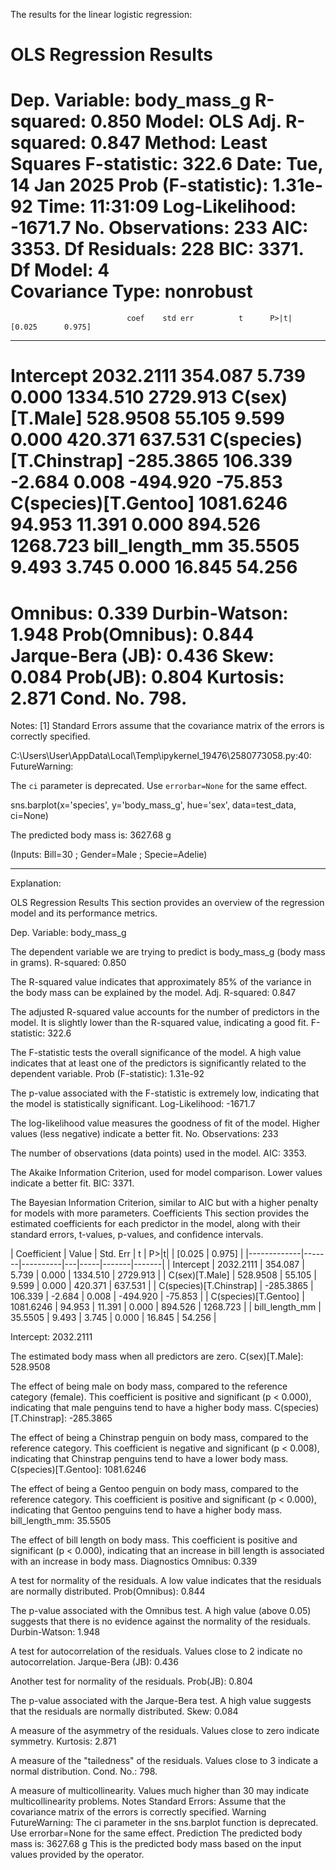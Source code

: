 The results for the linear logistic regression:

OLS Regression Results                            
==============================================================================
Dep. Variable:            body_mass_g   R-squared:                       0.850
Model:                            OLS   Adj. R-squared:                  0.847
Method:                 Least Squares   F-statistic:                     322.6
Date:                Tue, 14 Jan 2025   Prob (F-statistic):           1.31e-92
Time:                        11:31:09   Log-Likelihood:                -1671.7
No. Observations:                 233   AIC:                             3353.
Df Residuals:                     228   BIC:                             3371.
Df Model:                           4                                         
Covariance Type:            nonrobust                                         
===========================================================================================
                              coef    std err          t      P>|t|      [0.025      0.975]
-------------------------------------------------------------------------------------------
Intercept                2032.2111    354.087      5.739      0.000    1334.510    2729.913
C(sex)[T.Male]            528.9508     55.105      9.599      0.000     420.371     637.531
C(species)[T.Chinstrap]  -285.3865    106.339     -2.684      0.008    -494.920     -75.853
C(species)[T.Gentoo]     1081.6246     94.953     11.391      0.000     894.526    1268.723
bill_length_mm             35.5505      9.493      3.745      0.000      16.845      54.256
==============================================================================
Omnibus:                        0.339   Durbin-Watson:                   1.948
Prob(Omnibus):                  0.844   Jarque-Bera (JB):                0.436
Skew:                           0.084   Prob(JB):                        0.804
Kurtosis:                       2.871   Cond. No.                         798.
==============================================================================

Notes:
[1] Standard Errors assume that the covariance matrix of the errors is correctly specified.

C:\Users\User\AppData\Local\Temp\ipykernel_19476\2580773058.py:40: FutureWarning: 

The `ci` parameter is deprecated. Use `errorbar=None` for the same effect.

  sns.barplot(x='species', y='body_mass_g', hue='sex', data=test_data, ci=None)

The predicted body mass is: 3627.68 g

(Inputs: Bill=30 ; Gender=Male ; Specie=Adelie)


------

Explanation:

OLS Regression Results
This section provides an overview of the regression model and its performance metrics.

Dep. Variable: body_mass_g

The dependent variable we are trying to predict is body_mass_g (body mass in grams).
R-squared: 0.850

The R-squared value indicates that approximately 85% of the variance in the body mass can be explained by the model.
Adj. R-squared: 0.847

The adjusted R-squared value accounts for the number of predictors in the model. It is slightly lower than the R-squared value, indicating a good fit.
F-statistic: 322.6

The F-statistic tests the overall significance of the model. A high value indicates that at least one of the predictors is significantly related to the dependent variable.
Prob (F-statistic): 1.31e-92

The p-value associated with the F-statistic is extremely low, indicating that the model is statistically significant.
Log-Likelihood: -1671.7

The log-likelihood value measures the goodness of fit of the model. Higher values (less negative) indicate a better fit.
No. Observations: 233

The number of observations (data points) used in the model.
AIC: 3353.

The Akaike Information Criterion, used for model comparison. Lower values indicate a better fit.
BIC: 3371.

The Bayesian Information Criterion, similar to AIC but with a higher penalty for models with more parameters.
Coefficients
This section provides the estimated coefficients for each predictor in the model, along with their standard errors, t-values, p-values, and confidence intervals.

| Coefficient | Value | Std. Err | t | P>|t| | [0.025 | 0.975] | |-------------|-------|----------|---|-----|-------|-------| | Intercept | 2032.2111 | 354.087 | 5.739 | 0.000 | 1334.510 | 2729.913 | | C(sex)[T.Male] | 528.9508 | 55.105 | 9.599 | 0.000 | 420.371 | 637.531 | | C(species)[T.Chinstrap] | -285.3865 | 106.339 | -2.684 | 0.008 | -494.920 | -75.853 | | C(species)[T.Gentoo] | 1081.6246 | 94.953 | 11.391 | 0.000 | 894.526 | 1268.723 | | bill_length_mm | 35.5505 | 9.493 | 3.745 | 0.000 | 16.845 | 54.256 |

Intercept: 2032.2111

The estimated body mass when all predictors are zero.
C(sex)[T.Male]: 528.9508

The effect of being male on body mass, compared to the reference category (female). This coefficient is positive and significant (p < 0.000), indicating that male penguins tend to have a higher body mass.
C(species)[T.Chinstrap]: -285.3865

The effect of being a Chinstrap penguin on body mass, compared to the reference category. This coefficient is negative and significant (p < 0.008), indicating that Chinstrap penguins tend to have a lower body mass.
C(species)[T.Gentoo]: 1081.6246

The effect of being a Gentoo penguin on body mass, compared to the reference category. This coefficient is positive and significant (p < 0.000), indicating that Gentoo penguins tend to have a higher body mass.
bill_length_mm: 35.5505

The effect of bill length on body mass. This coefficient is positive and significant (p < 0.000), indicating that an increase in bill length is associated with an increase in body mass.
Diagnostics
Omnibus: 0.339

A test for normality of the residuals. A low value indicates that the residuals are normally distributed.
Prob(Omnibus): 0.844

The p-value associated with the Omnibus test. A high value (above 0.05) suggests that there is no evidence against the normality of the residuals.
Durbin-Watson: 1.948

A test for autocorrelation of the residuals. Values close to 2 indicate no autocorrelation.
Jarque-Bera (JB): 0.436

Another test for normality of the residuals.
Prob(JB): 0.804

The p-value associated with the Jarque-Bera test. A high value suggests that the residuals are normally distributed.
Skew: 0.084

A measure of the asymmetry of the residuals. Values close to zero indicate symmetry.
Kurtosis: 2.871

A measure of the "tailedness" of the residuals. Values close to 3 indicate a normal distribution.
Cond. No.: 798.

A measure of multicollinearity. Values much higher than 30 may indicate multicollinearity problems.
Notes
Standard Errors: Assume that the covariance matrix of the errors is correctly specified.
Warning
FutureWarning: The ci parameter in the sns.barplot function is deprecated. Use errorbar=None for the same effect.
Prediction
The predicted body mass is: 3627.68 g
This is the predicted body mass based on the input values provided by the operator.

